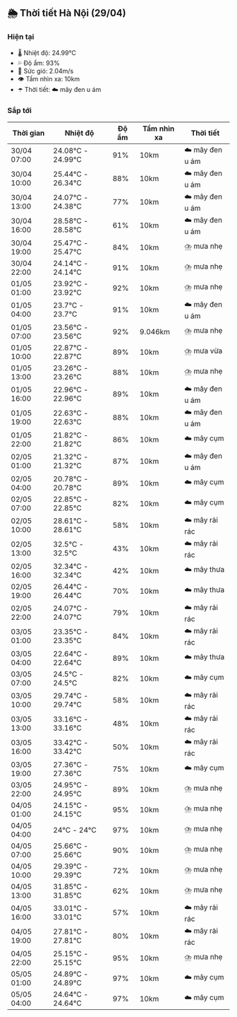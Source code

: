 ## 🌦️ Thời tiết Hà Nội (29/04)

### Hiện tại

- 🌡️ Nhiệt độ: 24.99℃
- 💦 Độ ẩm: 93%
- 💨 Sức gió: 2.04m/s
- 👁️ Tầm nhìn xa: 10km
- ☂️ Thời tiết: ☁️ mây đen u ám

### Sắp tới

| Thời gian | Nhiệt độ | Độ ẩm | Tầm nhìn xa | Thời tiết |
| --- | --- | --- | --- | --- |
| 30/04 07:00 | 24.08℃ - 24.99℃ | 91% | 10km | ☁️ mây đen u ám |
| 30/04 10:00 | 25.44℃ - 26.34℃ | 88% | 10km | ☁️ mây đen u ám |
| 30/04 13:00 | 24.07℃ - 24.38℃ | 77% | 10km | ☁️ mây đen u ám |
| 30/04 16:00 | 28.58℃ - 28.58℃ | 61% | 10km | ☁️ mây đen u ám |
| 30/04 19:00 | 25.47℃ - 25.47℃ | 84% | 10km | ⛈️ mưa nhẹ |
| 30/04 22:00 | 24.14℃ - 24.14℃ | 91% | 10km | ⛈️ mưa nhẹ |
| 01/05 01:00 | 23.92℃ - 23.92℃ | 92% | 10km | ⛈️ mưa nhẹ |
| 01/05 04:00 | 23.7℃ - 23.7℃ | 91% | 10km | ☁️ mây đen u ám |
| 01/05 07:00 | 23.56℃ - 23.56℃ | 92% | 9.046km | ⛈️ mưa nhẹ |
| 01/05 10:00 | 22.87℃ - 22.87℃ | 89% | 10km | ⛈️ mưa vừa |
| 01/05 13:00 | 23.26℃ - 23.26℃ | 88% | 10km | ⛈️ mưa nhẹ |
| 01/05 16:00 | 22.96℃ - 22.96℃ | 89% | 10km | ☁️ mây đen u ám |
| 01/05 19:00 | 22.63℃ - 22.63℃ | 88% | 10km | ☁️ mây đen u ám |
| 01/05 22:00 | 21.82℃ - 21.82℃ | 86% | 10km | ☁️ mây cụm |
| 02/05 01:00 | 21.32℃ - 21.32℃ | 87% | 10km | ☁️ mây đen u ám |
| 02/05 04:00 | 20.78℃ - 20.78℃ | 89% | 10km | ☁️ mây cụm |
| 02/05 07:00 | 22.85℃ - 22.85℃ | 82% | 10km | ☁️ mây cụm |
| 02/05 10:00 | 28.61℃ - 28.61℃ | 58% | 10km | ☁️ mây rải rác |
| 02/05 13:00 | 32.5℃ - 32.5℃ | 43% | 10km | ☁️ mây rải rác |
| 02/05 16:00 | 32.34℃ - 32.34℃ | 42% | 10km | ☁️ mây thưa |
| 02/05 19:00 | 26.44℃ - 26.44℃ | 70% | 10km | ☁️ mây thưa |
| 02/05 22:00 | 24.07℃ - 24.07℃ | 79% | 10km | ☁️ mây rải rác |
| 03/05 01:00 | 23.35℃ - 23.35℃ | 84% | 10km | ☁️ mây rải rác |
| 03/05 04:00 | 22.64℃ - 22.64℃ | 89% | 10km | ☁️ mây thưa |
| 03/05 07:00 | 24.5℃ - 24.5℃ | 82% | 10km | ☁️ mây cụm |
| 03/05 10:00 | 29.74℃ - 29.74℃ | 58% | 10km | ☁️ mây rải rác |
| 03/05 13:00 | 33.16℃ - 33.16℃ | 48% | 10km | ☁️ mây rải rác |
| 03/05 16:00 | 33.42℃ - 33.42℃ | 50% | 10km | ☁️ mây rải rác |
| 03/05 19:00 | 27.36℃ - 27.36℃ | 75% | 10km | ☁️ mây cụm |
| 03/05 22:00 | 24.95℃ - 24.95℃ | 89% | 10km | ⛈️ mưa nhẹ |
| 04/05 01:00 | 24.15℃ - 24.15℃ | 95% | 10km | ⛈️ mưa nhẹ |
| 04/05 04:00 | 24℃ - 24℃ | 97% | 10km | ⛈️ mưa nhẹ |
| 04/05 07:00 | 25.66℃ - 25.66℃ | 90% | 10km | ⛈️ mưa nhẹ |
| 04/05 10:00 | 29.39℃ - 29.39℃ | 72% | 10km | ⛈️ mưa nhẹ |
| 04/05 13:00 | 31.85℃ - 31.85℃ | 62% | 10km | ⛈️ mưa nhẹ |
| 04/05 16:00 | 33.01℃ - 33.01℃ | 57% | 10km | ☁️ mây rải rác |
| 04/05 19:00 | 27.81℃ - 27.81℃ | 80% | 10km | ☁️ mây rải rác |
| 04/05 22:00 | 25.15℃ - 25.15℃ | 95% | 10km | ⛈️ mưa nhẹ |
| 05/05 01:00 | 24.89℃ - 24.89℃ | 97% | 10km | ☁️ mây cụm |
| 05/05 04:00 | 24.64℃ - 24.64℃ | 97% | 10km | ☁️ mây cụm |
